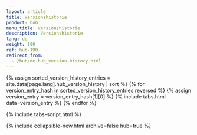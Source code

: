 ```yaml
---
layout: article
title: Versionshistorie
product: hub
menu_title: Versionshistorie
description: Versionshistorie
lang: de
weight: 190
ref: hub-190
redirect_from:
  - /hub/de-hub_version-history.html
---
```


{% assign sorted_version_history_entries = site.data[page.lang].hub_version_history | sort %}
{% for version_entry_hash in sorted_version_history_entries reversed %}
  {% assign version_entry = version_entry_hash[1][0] %}
  {% include tabs.html data=version_entry %}
{% endfor %}

{% include tabs-script.html %}

{% include collapsible-new.html archive=false hub=true %}
